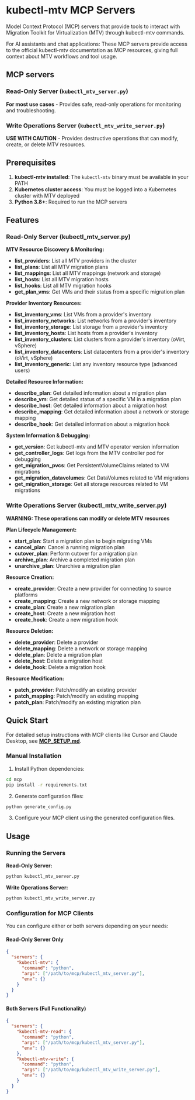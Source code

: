 # kubectl-mtv MCP Servers

Model Context Protocol (MCP) servers that provide tools to interact with Migration Toolkit for Virtualization (MTV) through kubectl-mtv commands.

For AI assistants and chat applications: These MCP servers provide access to the official kubectl-mtv documentation as MCP resources, giving full context about MTV workflows and tool usage.

## MCP servers

### Read-Only Server (`kubectl_mtv_server.py`)
**For most use cases** - Provides safe, read-only operations for monitoring and troubleshooting.

### Write Operations Server (`kubectl_mtv_write_server.py`) 
**USE WITH CAUTION** - Provides destructive operations that can modify, create, or delete MTV resources.

## Prerequisites

1. **kubectl-mtv installed**: The `kubectl-mtv` binary must be available in your PATH
2. **Kubernetes cluster access**: You must be logged into a Kubernetes cluster with MTV deployed
3. **Python 3.8+**: Required to run the MCP servers

## Features

### Read-Only Server (kubectl_mtv_server.py)

**MTV Resource Discovery & Monitoring:**
- **list_providers**: List all MTV providers in the cluster
- **list_plans**: List all MTV migration plans
- **list_mappings**: List all MTV mappings (network and storage)
- **list_hosts**: List all MTV migration hosts
- **list_hooks**: List all MTV migration hooks
- **get_plan_vms**: Get VMs and their status from a specific migration plan

**Provider Inventory Resources:**
- **list_inventory_vms**: List VMs from a provider's inventory
- **list_inventory_networks**: List networks from a provider's inventory
- **list_inventory_storage**: List storage from a provider's inventory
- **list_inventory_hosts**: List hosts from a provider's inventory
- **list_inventory_clusters**: List clusters from a provider's inventory (oVirt, vSphere)
- **list_inventory_datacenters**: List datacenters from a provider's inventory (oVirt, vSphere)
- **list_inventory_generic**: List any inventory resource type (advanced users)

**Detailed Resource Information:**
- **describe_plan**: Get detailed information about a migration plan
- **describe_vm**: Get detailed status of a specific VM in a migration plan
- **describe_host**: Get detailed information about a migration host
- **describe_mapping**: Get detailed information about a network or storage mapping
- **describe_hook**: Get detailed information about a migration hook

**System Information & Debugging:**
- **get_version**: Get kubectl-mtv and MTV operator version information
- **get_controller_logs**: Get logs from the MTV controller pod for debugging
- **get_migration_pvcs**: Get PersistentVolumeClaims related to VM migrations
- **get_migration_datavolumes**: Get DataVolumes related to VM migrations
- **get_migration_storage**: Get all storage resources related to VM migrations

### Write Operations Server (kubectl_mtv_write_server.py)

**WARNING: These operations can modify or delete MTV resources**

**Plan Lifecycle Management:**
- **start_plan**: Start a migration plan to begin migrating VMs
- **cancel_plan**: Cancel a running migration plan
- **cutover_plan**: Perform cutover for a migration plan
- **archive_plan**: Archive a completed migration plan
- **unarchive_plan**: Unarchive a migration plan

**Resource Creation:**
- **create_provider**: Create a new provider for connecting to source platforms
- **create_mapping**: Create a new network or storage mapping
- **create_plan**: Create a new migration plan
- **create_host**: Create a new migration host
- **create_hook**: Create a new migration hook

**Resource Deletion:**
- **delete_provider**: Delete a provider
- **delete_mapping**: Delete a network or storage mapping
- **delete_plan**: Delete a migration plan
- **delete_host**: Delete a migration host
- **delete_hook**: Delete a migration hook

**Resource Modification:**
- **patch_provider**: Patch/modify an existing provider
- **patch_mapping**: Patch/modify an existing mapping
- **patch_plan**: Patch/modify an existing migration plan

## Quick Start

For detailed setup instructions with MCP clients like Cursor and Claude Desktop, see **[MCP_SETUP.md](MCP_SETUP.md)**.

### Manual Installation

1. Install Python dependencies:
```bash
cd mcp
pip install -r requirements.txt
```

2. Generate configuration files:
```bash
python generate_config.py
```

3. Configure your MCP client using the generated configuration files.

## Usage

### Running the Servers

**Read-Only Server:**
```bash
python kubectl_mtv_server.py
```

**Write Operations Server:**
```bash
python kubectl_mtv_write_server.py
```

### Configuration for MCP Clients

You can configure either or both servers depending on your needs:

#### Read-Only Server Only
```json
{
  "servers": {
    "kubectl-mtv": {
      "command": "python",
      "args": ["/path/to/mcp/kubectl_mtv_server.py"],
      "env": {}
    }
  }
}
```

#### Both Servers (Full Functionality)
```json
{
  "servers": {
    "kubectl-mtv-read": {
      "command": "python", 
      "args": ["/path/to/mcp/kubectl_mtv_server.py"],
      "env": {}
    },
    "kubectl-mtv-write": {
      "command": "python",
      "args": ["/path/to/mcp/kubectl_mtv_write_server.py"], 
      "env": {}
    }
  }
}
```
